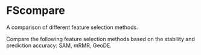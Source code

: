 # FScompare
A comparison of different feature selection methods.

Compare the following feature selection methods based on the stability and prediction accuracy: SAM, mRMR, GeoDE.
